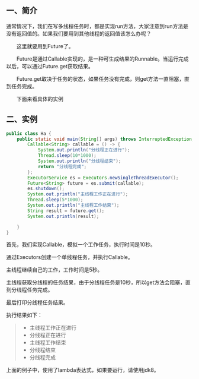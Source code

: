 ## 一、简介

   通常情况下，我们在写多线程任务时，都是实现run方法，大家注意到run方法是没有返回值的。如果我们要用到其他线程的返回值该怎么办呢？

　　这里就要用到Future了。

　　Future是通过Callable实现的，是一种可生成结果的Runnable。当运行完成以后，可以通过Future.get获取结果。

　　Future.get取决于任务的状态，如果任务没有完成，则get方法一直阻塞，直到任务完成。

　　下面来看具体的实例

## 二、实例

```java
public class Ha {
    public static void main(String[] args) throws InterruptedException, ExecutionException {
        Callable<String> callable = () -> {
            System.out.println("分线程正在进行");
            Thread.sleep(10*1000);
            System.out.println("分线程结束");
            return "分线程完成";
        };
        ExecutorService es = Executors.newSingleThreadExecutor();
        Future<String> future = es.submit(callable);
        es.shutdown();
        System.out.println("主线程工作正在进行");
        Thread.sleep(5*1000);
        System.out.println("主线程工作结束");
        String result = future.get();
        System.out.println(result);

    }
}
```

首先，我们实现Callable，模拟一个工作任务，执行时间是10秒。

通过Executors创建一个单线程任务，并执行Callable。

主线程继续自己的工作，工作时间是5秒。

主线程获取分线程的任务结果，由于分线程任务是10秒，所以get方法会阻塞，直到分线程任务完成。

最后打印分线程任务结果。

执行结果如下：

>* 主线程工作正在进行 
>* 分线程正在进行 
>* 主线程工作结束 
>* 分线程结束 
>* 分线程完成 

上面的例子中，使用了lambda表达式，如果要运行，请使用jdk8。